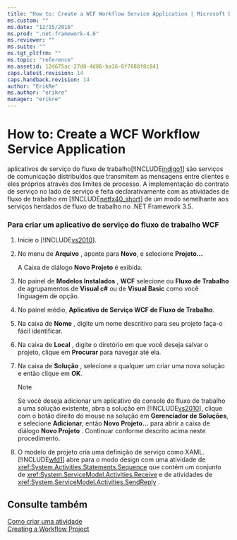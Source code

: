 ```yaml
---
title: "How to: Create a WCF Workflow Service Application | Microsoft Docs"
ms.custom: ""
ms.date: "12/15/2016"
ms.prod: ".net-framework-4.6"
ms.reviewer: ""
ms.suite: ""
ms.tgt_pltfrm: ""
ms.topic: "reference"
ms.assetid: 12d675ac-27d8-4d86-ba16-6f7688f8c841
caps.latest.revision: 14
caps.handback.revision: 14
author: "ErikRe"
ms.author: "erikre"
manager: "erikre"
---
```

# How to: Create a WCF Workflow Service Application
aplicativos de serviço do fluxo de trabalho[!INCLUDE[indigo1](../workflow-designer/includes/indigo1_md.md)] são serviços de comunicação distribuídos que transmitem as mensagens entre clientes e eles próprios através dos limites de processo.  A implementação do contrato de serviço no lado de serviço é feita declarativamente com as atividades de fluxo de trabalho em [!INCLUDE[netfx40_short](../workflow-designer/includes/netfx40_short_md.md)] de um modo semelhante aos serviços herdados de fluxo de trabalho no .NET Framework 3.5.  
  
### Para criar um aplicativo de serviço do fluxo de trabalho WCF  
  
1.  Inicie o [!INCLUDE[vs2010](../modeling/includes/vs2010_md.md)].  
  
2.  No menu de **Arquivo** , aponte para **Novo**, e selecione **Projeto...**  
  
     A Caixa de diálogo **Novo Projeto** é exibida.  
  
3.  No painel de **Modelos Instalados** , **WCF** selecione ou **Fluxo de Trabalho** de agrupamentos de **Visual c\#** ou de **Visual Basic** como você linguagem de opção.  
  
4.  No painel médio, **Aplicativo de Serviço WCF de Fluxo de Trabalho**.  
  
5.  Na caixa de **Nome** , digite um nome descritivo para seu projeto faça\-o fácil identificar.  
  
6.  Na caixa de **Local** , digite o diretório em que você deseja salvar o projeto, clique em **Procurar** para navegar até ela.  
  
7.  Na caixa de **Solução** , selecione a qualquer um criar uma nova solução e então clique em **OK**.  
  
    > [!NOTE]
    >  Se você deseja adicionar um aplicativo de console do fluxo de trabalho a uma solução existente, abra a solução em [!INCLUDE[vs2010](../modeling/includes/vs2010_md.md)], clique com o botão direito do mouse na solução em **Gerenciador de Soluções**, e selecione **Adicionar**, então **Novo Projeto...** para abrir a caixa de diálogo **Novo Projeto** .  Continuar conforme descrito acima neste procedimento.  
  
8.  O modelo de projeto cria uma definição de serviço como XAML.  [!INCLUDE[wfd1](../workflow-designer/includes/wfd1_md.md)] abre para o modo design com uma atividade de <xref:System.Activities.Statements.Sequence> que contém um conjunto de <xref:System.ServiceModel.Activities.Receive> e de atividades de <xref:System.ServiceModel.Activities.SendReply> .  
  
## Consulte também  
 [Como criar uma atividade](../Topic/How%20to:%20Create%20an%20Activity.md)   
 [Creating a Workflow Project](../workflow-designer/creating-a-workflow-project.md)